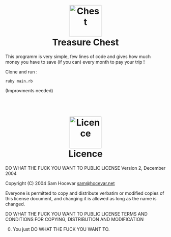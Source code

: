 <h1 align="center">
    <br>
        <img src="http://pix.iemoji.com/images/emoji/apple/ios-9/256/banknote-with-dollar-sign.png" alt="Chest" width="100">
    <br>
    Treasure Chest
    <br>
</h1>
This programm is very simple, few lines of code and gives how much money you have to save (if you can) every month to pay your trip !  

Clone and run :  

```ruby main.rb```  


(Improvments needed)

<h1 align="center">
    <br>
        <img src="http://emojipedia-us.s3.amazonaws.com/cache/52/c0/52c0650cc332ce86f2fa9d50e8772505.png" alt="Licence" width="100">
    <br>
    Licence
    <br>
</h1>

DO WHAT THE FUCK YOU WANT TO PUBLIC LICENSE 
Version 2, December 2004 

Copyright (C) 2004 Sam Hocevar <sam@hocevar.net> 

Everyone is permitted to copy and distribute verbatim or modified 
copies of this license document, and changing it is allowed as long 
as the name is changed. 

DO WHAT THE FUCK YOU WANT TO PUBLIC LICENSE 
TERMS AND CONDITIONS FOR COPYING, DISTRIBUTION AND MODIFICATION 

0. You just DO WHAT THE FUCK YOU WANT TO.
